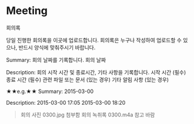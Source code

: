# Meeting
회의록

당일 진행한 회의록을 이곳에 업로드합니다.
회의록은 누구나 작성하여 업로드할 수 있으나, 반드시 양식에 맞춰주시기 바랍니다.

Summary: 회의 날짜를 기록합니다.
회의 날짜

Description: 회의 시작 시간 및 종료시간, 기타 사항을 기록합니다.
시작 시간 (필수)
종료 시간 (필수)
관련 파일 또는 문서 (있는 경우)
기타 알림 사항 (있는 경우)


★★e.g.★★
Summary:
2015-03-00

Description:
2015-03-00 17:05
2015-03-00 18:20
> 회의 사진 0300.jpg 첨부함
> 회의 녹취록 0300.m4a 참고 바람
